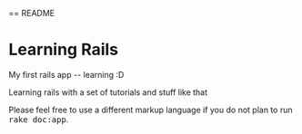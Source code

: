== README

Learning Rails 
==

My first rails app -- learning :D

Learning rails with a set of tutorials and stuff like that

Please feel free to use a different markup language if you do not plan to run
<tt>rake doc:app</tt>.
